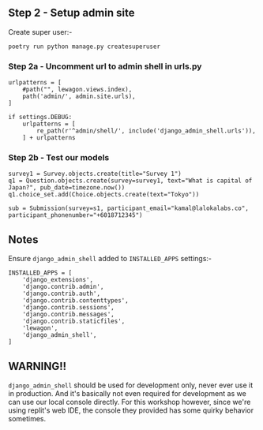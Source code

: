## Step 2 - Setup admin site

Create super user:-

```
poetry run python manage.py createsuperuser
```


### Step 2a - Uncomment url to admin shell in urls.py

```
urlpatterns = [
    #path("", lewagon.views.index),
    path('admin/', admin.site.urls),   
]

if settings.DEBUG:
    urlpatterns = [
        re_path(r'^admin/shell/', include('django_admin_shell.urls')),
    ] + urlpatterns
```

### Step 2b - Test our models

```
survey1 = Survey.objects.create(title="Survey 1")
q1 = Question.objects.create(survey=survey1, text="What is capital of Japan?", pub_date=timezone.now())
q1.choice_set.add(Choice.objects.create(text="Tokyo"))

sub = Submission(survey=s1, participant_email="kamal@lalokalabs.co", participant_phonenumber="+6018712345")
```

## Notes

Ensure `django_admin_shell` added to `INSTALLED_APPS` settings:-

```
INSTALLED_APPS = [
    'django_extensions',
    'django.contrib.admin',
    'django.contrib.auth',
    'django.contrib.contenttypes',
    'django.contrib.sessions',
    'django.contrib.messages',
    'django.contrib.staticfiles',
    'lewagon',
    'django_admin_shell',
]
```

## WARNING!!

`django_admin_shell` should be used for development only, never ever use it in production. And it's basically not even required for development as we can use our local console directly. For this workshop however, since we're using replit's web IDE, the console they provided has some quirky behavior sometimes.
